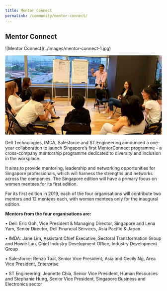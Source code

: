 ```yaml
---
title: Mentor Connect
permalink: /community/mentor-connect/
---
```

<h2>Mentor Connect </h2>
![Mentor Connect](../images/mentor-connect-1.jpg)

<p><img src="/images/mentor-connect2.jpg"/></p>
Dell Technologies, IMDA, Salesforce and ST Engineering announced a one-year collaboration to launch Singapore’s first MentorConnect programme - a cross-company mentorship programme dedicated to diversity and inclusion in the workplace.

It aims to provide mentoring, leadership and networking opportunities for Singapore professionals, which will harness the strengths and networks across the companies. The Singapore edition will have a primary focus on women mentees for its first edition.

For its first edition in 2019, each of the four organisations will contribute two mentors and 12 mentees each, with women mentees only for the inaugural edition.
<p><strong>Mentors from the four organisations are: </strong></p>

• Dell: Eric Goh, Vice President & Managing Director, Singapore and Lena Yam, Senior Director, Dell Financial Services, Asia Pacific & Japan

• IMDA: Jane Lim, Assistant Chief Executive, Sectoral Transformation Group and Howie Lau, Chief Industry Development Office, Industry Development Group

• Salesforce: Renzo Taal, Senior Vice President, Asia and Cecily Ng, Area Vice President, Enterprise

• ST Engineering: Jeanette Chia, Senior Vice President, Human Resources and Stephanie Hung, Senior Vice President, Singapore Business and Electronics sector
